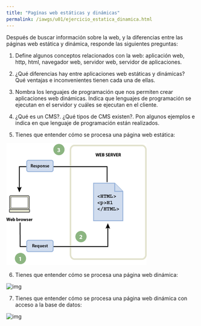 ```yaml
---
title: "Pagínas web estáticas y dinámicas"
permalink: /iawgs/u01/ejercicio_estatica_dinamica.html
---
```


Después de buscar información sobre la web, y la diferencias entre las páginas web estática y dinámica, responde las siguientes preguntas:

1. Define algunos conceptos relacionados con la web: aplicación web, http, html, navegador web, servidor web, servidor de aplicaciones.

2. ¿Qué diferencias hay entre aplicaciones web estáticas y dinámicas? Qué ventajas e inconvenientes tienen cada una de ellas.

3. Nombra los lenguajes de programación que nos permiten crear aplicaciones web dinámicas. Indica que lenguajes de programación se ejecutan en el servidor y cuáles se ejecutan en el cliente.

4. ¿Qué es un CMS?. ¿Qué tipos de CMS existen?. Pon algunos ejemplos e indica en que lenguaje de programación están realizados.

5. Tienes que entender cómo se procesa una página web estática:

![img](img/ds_process_static.png)

6. Tienes que entender cómo se procesa una página web dinámica:

![img](ds_process_dynamic.png)

7. Tienes que entender cómo se procesa una página web dinámica con acceso a la base de datos:

![img](ds_process_complete.png)